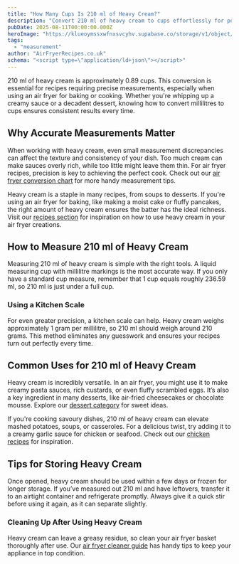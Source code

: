```yaml
---
title: "How Many Cups Is 210 ml of Heavy Cream?"
description: "Convert 210 ml of heavy cream to cups effortlessly for perfect baking and cooking results every time. Get accurate measurements now!"
pubDate: 2025-08-11T00:00:00.000Z
heroImage: "https://klueoymssxwfnxsvcyhv.supabase.co/storage/v1/object/public/md/how-many-cups-is-210-ml-of-heavy-cream-2c140081.webp"
tags:
  - "measurement"
author: "AirFryerRecipes.co.uk"
schema: "<script type=\"application/ld+json\"></script>"
---
```


<p>210 ml of heavy cream is approximately 0.89 cups. This conversion is essential for recipes requiring precise measurements, especially when using an air fryer for baking or cooking. Whether you're whipping up a creamy sauce or a decadent dessert, knowing how to convert millilitres to cups ensures consistent results every time.</p>

<h2>Why Accurate Measurements Matter</h2>  
<p>When working with heavy cream, even small measurement discrepancies can affect the texture and consistency of your dish. Too much cream can make sauces overly rich, while too little might leave them thin. For air fryer recipes, precision is key to achieving the perfect cook. Check out our <a href=https://www.airfryerrecipe.co.uk/air-fryer-conversion-chart>air fryer conversion chart</a> for more handy measurement tips.</p>  

<p>Heavy cream is a staple in many recipes, from soups to desserts. If you're using an air fryer for baking, like making a moist cake or fluffy pancakes, the right amount of heavy cream ensures the batter has the ideal richness. Visit our <a href=https://www.airfryerrecipe.co.uk/recipes>recipes section</a> for inspiration on how to use heavy cream in your air fryer creations.</p>  

<h2>How to Measure 210 ml of Heavy Cream</h2>  
<p>Measuring 210 ml of heavy cream is simple with the right tools. A liquid measuring cup with millilitre markings is the most accurate way. If you only have a standard cup measure, remember that 1 cup equals roughly 236.59 ml, so 210 ml is just under a full cup.</p>  

<h3>Using a Kitchen Scale</h3>  
<p>For even greater precision, a kitchen scale can help. Heavy cream weighs approximately 1 gram per millilitre, so 210 ml should weigh around 210 grams. This method eliminates any guesswork and ensures your recipes turn out perfectly every time.</p>  

<h2>Common Uses for 210 ml of Heavy Cream</h2>  
<p>Heavy cream is incredibly versatile. In an air fryer, you might use it to make creamy pasta sauces, rich custards, or even fluffy scrambled eggs. It’s also a key ingredient in many desserts, like air-fried cheesecakes or chocolate mousse. Explore our <a href=https://www.airfryerrecipe.co.uk/recipe-category/dessert>dessert category</a> for sweet ideas.</p>  

<p>If you're cooking savoury dishes, 210 ml of heavy cream can elevate mashed potatoes, soups, or casseroles. For a delicious twist, try adding it to a creamy garlic sauce for chicken or seafood. Check out our <a href=https://www.airfryerrecipe.co.uk/recipe-category/chicken>chicken recipes</a> for inspiration.</p>  

<h2>Tips for Storing Heavy Cream</h2>  
<p>Once opened, heavy cream should be used within a few days or frozen for longer storage. If you’ve measured out 210 ml and have leftovers, transfer it to an airtight container and refrigerate promptly. Always give it a quick stir before using it again, as it can separate slightly.</p>  

<h3>Cleaning Up After Using Heavy Cream</h3>  
<p>Heavy cream can leave a greasy residue, so clean your air fryer basket thoroughly after use. Our <a href=https://www.airfryerrecipe.co.uk/air-fryer-cleaner>air fryer cleaner guide</a> has handy tips to keep your appliance in top condition.</p>